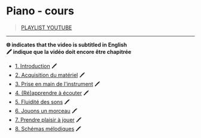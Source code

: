 # Piano - cours

> [PLAYLIST YOUTUBE](https://www.youtube.com/playlist?list=PLrSOXFDHBtfGVnQHe3Zqo9AUr0kXCmvtk)

---

**🌐 indicates that the video is subtitled in English**<br>
**🖍 indique que la vidéo doit encore être chapitrée**

+ [1. Introduction](https://www.youtube.com/watch?v=f_gEWxusGE8) 🖍
+ [2. Acquisition du matériel](https://www.youtube.com/watch?v=HOeuSei3co4) 🖍
+ [3. Prise en main de l'instrument](https://www.youtube.com/watch?v=mq-qg1SZwl4) 🖍
+ [4. (Ré)apprendre à écouter](https://www.youtube.com/watch?v=snLeltS-Gn4) 🖍
+ [5. Fluidité des sons](https://www.youtube.com/watch?v=xoe2PKA0upI) 🖍
+ [6. Jouons un morceau](https://www.youtube.com/watch?v=odDQ2Q4LOtM) 🖍
+ [7. Prendre plaisir à jouer](https://www.youtube.com/watch?v=yqCgo8S8Uho) 🖍
+ [8. Schémas mélodiques](https://www.youtube.com/watch?v=43KGGo2xPrs) 🖍
